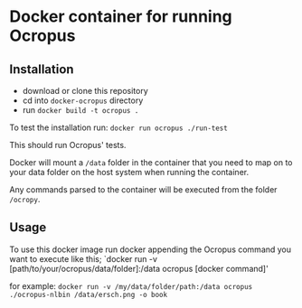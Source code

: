 # Docker container for running Ocropus

## Installation
- download or clone this repository
- cd into `docker-ocropus` directory
- run `docker build -t ocropus .`

To test the installation run:
`docker run ocropus ./run-test`

This should run Ocropus' tests.

Docker will mount a `/data` folder in the container that you need to map on to your data folder on the host system when running the container.

Any commands parsed to the container will be executed from the folder `/ocropy`.

## Usage
To use this docker image run docker appending the Ocropus command you want to execute like this;
`docker run -v [path/to/your/ocropus/data/folder]:/data ocropus [docker command]'

for example:
`docker run -v /my/data/folder/path:/data ocropus ./ocropus-nlbin /data/ersch.png -o book`
